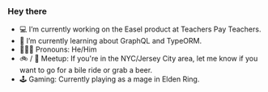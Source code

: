 ### Hey there

- 💻 I’m currently working on the Easel product at Teachers Pay Teachers.
- 🌱 I’m currently learning about GraphQL and TypeORM.
- 👱🏻‍♂️ Pronouns: He/Him
- 🚲 / 🍻 Meetup: If you're in the NYC/Jersey City area, let me know if you want to go for a bile ride or grab a beer.
- 🕹 Gaming: Currently playing as a mage in Elden Ring.
